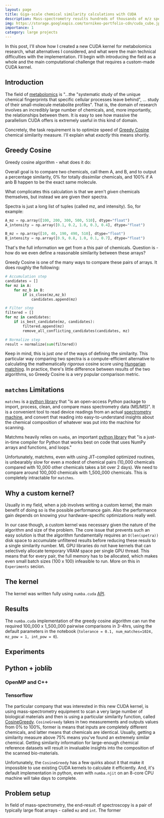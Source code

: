 ```yaml
---
layout: page
title: Giga-scale chemical similarity calculations with CUDA
description: Mass-spectrometry results hundreds of thousands of m/z spectra. How do we compare these with 1.5mln reference spectra?
img: https://storage.googleapis.com/tornikeo-portfolio-cdn/cuda_cube.jpg
importance: 1
category: large projects
---
```


In this post, I'll show how I created a new CUDA kernel for metabolomics research, what alternatives I considered, and what were the main technical difficulties with the implementation. I'll begin with introducing the field as a whole and the main computational challenge that requires a 
custom-made CUDA kernel. 

## Introduction

The field of [metabolomics](https://en.wikipedia.org/wiki/Metabolomics) is "...the "systematic study of the unique chemical fingerprints that specific cellular processes leave behind", ... study of their small-molecule metabolite profiles". That is, the domain of research involves an incredibly large number of chemicals, and, more importantly, the relationships between them. It is easy to see how massive the parallelism CUDA offers is extremely useful in this kind of domain.

Concretely, the task requirement is to optimize speed of [Greedy Cosine](matchms.readthedocs.io/en/latest/_modules/matchms/similarity/CosineGreedy.html) chemical similarity measure. I'll explain what *exactly* this means shortly.

## Greedy Cosine

Greedy cosine algorithm - what does it do:

Overall goal is to compare two chemicals, call them A, and B, and to output a percentage similarity, 0% for totally dissimilar chemicals, and 100% if A anb B happen to be the exact same molecule.

What complicates this calculation is that we aren't *given* chemicals themselves, but instead we are given their spectra.

Spectra is just a long list of tuples (called mz, and intensity). So, for example:

```py
A_mz = np.array([100, 200, 300, 500, 510], dtype="float")
A_intensity = np.array([0.1, 0.2, 1.0, 0.3, 0.4], dtype="float")

B_mz = np.array([10, 40, 190, 490, 510], dtype="float")
B_intensity = np.array([0.9, 0.8, 1.0, 0.1, 0.7], dtype="float")
```

That's the full information we get from a this pair of chemicals. Question is - how do we even define a reasonable similarity between these arrays?

Greedy Cosine is one of the many ways to compare these pairs of arrays. It does roughly the following:

```py
# Accumulation step
candidates = []
for mz in A:
    for mz_b in B:
        if is_close(mz,mz_b)
            candidates.append(mz)

# Filter step
filtered = []
for mz in candidates:
    if is_best_candidate(mz, candidates):
        filtered.append(mz)
        remove_all_conflicting_candidates(candidates, mz)

# Normalize step
result = normalize(sum(filtered))
```

Keep in mind, this is just *one* of the ways of defining the similarity. This particular way comparing two spectra is a compute-efficient alternative to
calculating the mathematically *rigorous* cosine score using [Hungarian matching](https://matchms.readthedocs.io/en/latest/api/matchms.similarity.CosineHungarian.html). In practice, there's little difference between results of the two algorithms, so Greedy Cosine is a very popular comparison metric.

## `matchms` Limitations

`matchms` is a [python library](https://matchms.readthedocs.io/en/latest/) that "is an open-access Python package to import, process, clean, and compare mass spectrometry data (MS/MS)". It is a convenient tool to read device readings from an actual [spectrometry machine](https://en.wikipedia.org/wiki/Spectrometer), and convert that reading into easy-to-understand insights about the chemical composition of whatever was put into the machine for scanning.

Matchms heavily relies on `numba`, an important [python library](https://numba.readthedocs.io/en/stable/user/5minguide.html) that "is a just-in-time compiler for Python that works best on code that uses NumPy arrays and functions, and loops."

Unfortunately, matchms, even with using JIT-compiled optimized routines, is unbearably slow for even a modest of chemical pairs (10_000 chemicals compared with 10_000 other chemicals takes a bit over 2 days). We need to compare around 100_000 chemicals with 1_500_000 chemicals. This is completely intractable for `matchms`.

## Why a custom kernel?

Usually in my field, when a job involves writing a custom kernel, the main benefit of doing so is the possible performance gain. Also the performance gain depends on knowing your hardware-specific optimizations really well.

In our case though, a custom kernel was necessary given the nature of the algorithm and size of the problem. The core issue that prevents such an easy solution is that the algorithm fundamentally requires an `O(len(spetra))` disk space to accumulate unfiltered results before reducing these resuls to a single similarity number. ML GPU libraries do not have kernels that can selectively allocate temporary VRAM space per single GPU thread. This means that for every pair, the full memory has to be allocated, which makes even small batch sizes (100 x 100) infeasible to run. More on this in `Experiments` secion.

## The kernel

The kernel was written fully using `numba.cuda` [API](https://numba.pydata.org/numba-doc/latest/cuda/index.html). 

## Results

The `numba.cuda` implementation of the greedy cosine algorithm can run the required 100_000 x 1_500_000 pairwise comparisons in 3-4hrs, using the default parameters in the notebook (`tolerance = 0.1, num_matches=1024, mz_pow = 1, int_pow = 0`).

## Experiments

## Python + joblib

### OpenMP and C++

### Tensorflow






The particular company that was interested in this new CUDA kernel, is using mass-spectrometry equipment to scan a very large number of biological materials 
and then is using a particular similarity function, called [CosineGreedy](https://matchms.readthedocs.io/en/latest/_modules/matchms/similarity/CosineGreedy.html#CosineGreedy). `CosineGreedy` takes in two measurements and outputs values from 0% to 100%, former is means that inputs are completely different chemicals, and latter means that chemicals are identical. Usually, getting a similarity measure above 75% means you've found an extremely similar chemical. Getting similarity information for large-enough chemical reference datasets will result in invaluable insights into the composition of the scanned bio-materials.

Unfortunately, the `CosineGreedy` has a few quirks about it that make it impossible to use existing CUDA kernels to calculate it efficiently. And, it's default implementation in python, even with `numba.njit` on an 8-core CPU machine will take days to complete. 

## Problem setup
In field of mass-spectrometry, the end-result of spectroscopy is a pair of typically large float arrays - called `mz` and `int`.  The former 